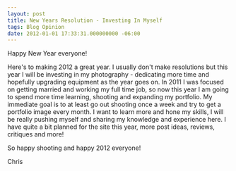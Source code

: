 ```yaml
---
layout: post
title: New Years Resolution - Investing In Myself
tags: Blog Opinion
date: 2012-01-01 17:33:31.000000000 -06:00
---
```


<p>Happy New Year everyone!</p>

<p>Here's to making 2012 a great year. I usually don't make resolutions but this year I will be investing in my photography - dedicating more time and hopefully upgrading equipment as the year goes on. In 2011 I was focused on getting married and working my full time job, so now this year I am going to spend more time learning, shooting and expanding my portfolio. My immediate goal is to at least go out shooting once a week and try to get a portfolio image every month. I want to learn more and hone my skills, I will be really pushing myself and sharing my knowledge and experience here. I have quite a bit planned for the site this year, more post ideas, reviews, critiques and more!</p>

<p>So happy shooting and happy 2012 everyone!</p>

<p>Chris</p>
